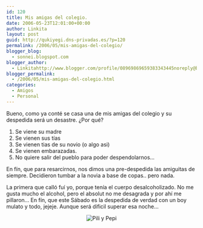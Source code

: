 ```yaml
---
id: 120
title: Mis amigas del colegio.
date: 2006-05-23T12:01:00+00:00
author: Linkita
layout: post
guid: http://qukiyegi.dns-privadas.es/?p=120
permalink: /2006/05/mis-amigas-del-colegio/
blogger_blog:
  - sonnei.blogspot.com
blogger_author:
  - Linkitahttp://www.blogger.com/profile/08969869659383343445noreply@blogger.com
blogger_permalink:
  - /2006/05/mis-amigas-del-colegio.html
categories:
  - Amigos
  - Personal
---
```

Bueno, como ya conté se casa una de mis amigas del colegio y su despedida será un desastre. ¿Por qué? 

  1. Se viene su madre
  2. Se vienen sus tías
  3. Se vienen tias de su novio (o algo asi)
  4. Se vienen embarazadas.
  5. No quiere salir del pueblo para poder despendolarnos&#8230;

En fín, que para resarcirnos, nos dimos una pre-despedida las amiguitas de siempre. Decidieron tumbar a la novia a base de copas.. pero nada.

La primera que calló fuí yo, porque tenía el cuerpo desalcoholizado. No me gusta mucho el alcohol, pero el absolut no me desagrada y por ahí me pillaron&#8230; En fín, que este Sábado es la despedida de verdad con un boy mulato y todo, jejeje. Aunque será dificil superar esa noche&#8230; 

<div style="text-align: center;">
  <img src="http://i7.photobucket.com/albums/y261/linkitab/pilipepi.jpg" alt="Pili y Pepi" border="0" />
</div>